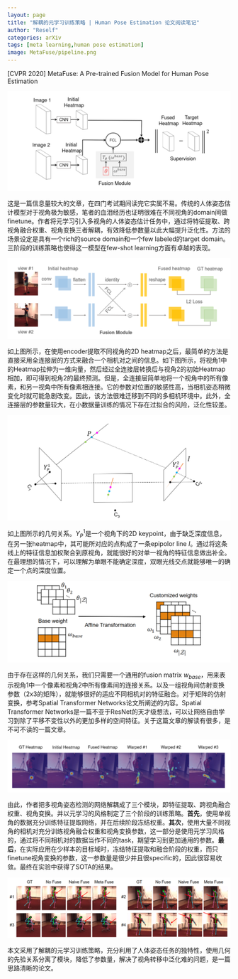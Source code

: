 ```yaml
---
layout: page
title: "解耦的元学习训练策略 | Human Pose Estimation 论文阅读笔记"
author: "Reself"
categories: arXiv
tags: [meta learning,human pose estimation]
image: MetaFuse/pipeline.png
---
```



[CVPR 2020] MetaFuse: A Pre-trained Fusion Model for Human Pose Estimation

![](../assets/img/MetaFuse/pipeline.png)

这是一篇信息量较大的文章，在四门考试期间读完它实属不易。传统的人体姿态估计模型对于视角极为敏感，笔者的血泪经历也证明很难在不同视角的domain间做finetune。作者将元学习引入多视角的人体姿态估计任务中，通过将特征提取、跨视角融合权重、视角变换三者解耦，有效降低参数量以此大幅提升泛化性。方法的场景设定是具有一个rich的source domain和一个few labeled的target domain。三阶段的训练策略也使得这一模型在few-shot learning方面有卓越的表现。

![](../assets/img/MetaFuse/naive.png)

如上图所示，在使用encoder提取不同视角的2D heatmap之后，最简单的方法是直接采用全连接层的方式来融合一个相机对之间的信息。如下图所示，将视角1中的Heatmap拉伸为一维向量，然后经过全连接层转换后与视角2的初始Heatmap相加，即可得到视角2的最终预测。但是，全连接层简单地将一个视角中的所有像素，和另一视角中所有像素相连接。它的参数对位置的敏感性高，当相机姿态稍微变化时就可能急剧改变。因此，该方法很难迁移到不同的多相机环境中。此外，全连接层的参数量较大，在小数据量训练的情况下存在过拟合的风险，泛化性较差。

![](../assets/img/MetaFuse/w.png)

如上图所示的几何关系。$Y_P^1$是一个视角下的2D keypoint，由于缺乏深度信息，在另一张heatmap中，其可能所对应的点构成了一条epipolor line $I$。通过将这条线上的特征信息加权聚合到原视角，就能很好的对单一视角的特征信息做出补全。在最理想的情况下，可以理解为单眼不能确定深度，双眼光线交点就能够唯一的确定一个点的深度位置。

![](../assets/img/MetaFuse/T.png)

由于存在这样的几何关系，我们只需要一个通用的fusion matrix $w_{base}$，用来表示视角1中一个像素和视角2中所有像素间的连接关系。以及一组视角间仿射变换参数（2x3的矩阵），就能够很好的适应不同相机对的特征融合。对于矩阵的仿射变换，参考Spatial Transformer Networks论文所阐述的内容。Spatial Transformer Networks是一篇不亚于ResNet的天才级想法，可以让网络自由学习到除了平移不变性以外的更加多样的空间特征。关于这篇文章的解读有很多，是不可不读的一篇文章。

![](../assets/img/MetaFuse/fusion.png)

由此，作者把多视角姿态检测的网络解耦成了三个模块，即特征提取、跨视角融合权重、视角变换。并以元学习的风格制定了三个阶段的训练策略。**首先**，使用单视角的数据充分训练特征提取网络，并在后续阶段冻结权重。**其次**，使用大量不同视角的相机对充分训练视角融合权重和视角变换参数，这一部分是使用元学习风格的，通过将不同相机对的数据当作不同的task，期望学习到更加通用的参数。**最后**，在实际应用在少样本的目标域时，冻结特征提取和融合阶段的权重，而只finetune视角变换的参数，这一参数量是很少并且很specific的，因此很容易收敛。最终在实验中获得了SOTA的结果。

![](../assets/img/MetaFuse/result.png)

本文采用了解耦的元学习训练策略，充分利用了人体姿态任务的独特性，使用几何的先验关系分离了模块，降低了参数量，解决了视角转移中泛化难的问题，是一篇思路清晰的论文。